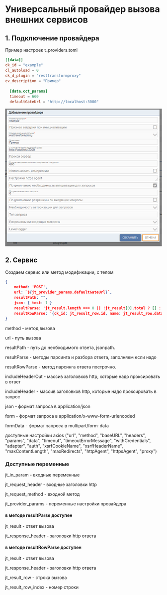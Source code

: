 # Универсальный провайдер вызова внешних сервисов

## 1. Подключение провайдера
Пример настроек t_providers.toml
```toml
[[data]]
ck_id = "example"
cl_autoload = 0
ck_d_plugin = "resttransformproxy"
cv_description = "Пример"

  [data.cct_params]
  timeout = 660
  defaultGateUrl = "http://localhost:3000"
```
![Пример](./images/settings-resttransformproxy.png)

## 2. Сервис
Создаем сервис или метод модификации, с телом
```json
{
    method: 'POST',
    url: `${jt_provider_params.defaultGateUrl}`,
    resultPath: "",
    json: { test: 1 }
    resultParse: 'jt_result.length === 0 || !jt_result[0].total ? [] : jt_result',
    resultRowParse: '{ck_id: jt_result_row.id, name: jt_result_row.data.project, jn_total_cnt: jt_result_row.total, data: jt_result_row.data}',
}
```
method - метод вызова

url - путь вызова

resultPath - путь до необходимого ответа, jsonpath.

resultParse - методы парсинга и разбора ответа, заполняем если надо

resultRowParse - метод парсинга ответа построчно.

includeHeaderOut - массив заголовков http, которые надо проксировать в ответ

includeHeader - массив заголовков http, которые надо проксировать в запрос

json - формат запроса в application/json

form - формат запроса в application/x-www-form-urlencoded

formData - формат запроса в multipart/form-data

доступные настройки axios ("url", "method", "baseURL", "headers", "params", "data", "timeout", "timeoutErrorMessage", "withCredentials", "adapter", "auth", "xsrfCookieName", "xsrfHeaderName", "maxContentLength", "maxRedirects", "httpAgent", "httpsAgent", "proxy")

### Доступные переменные

jt_in_param - входные переменные

jt_request_header - входные заголовки http

jt_request_method - входной метод

jt_provider_params - переменные настройки провайдера

#### в методе resultParse доступен

jt_result - ответ вызова

jt_response_header - заголовки http ответа

#### в методе resultRowParse доступен

jt_result - ответ вызова

jt_response_header - заголовки http ответа

jt_result_row - строка вызова

jt_result_row_index - номер строки